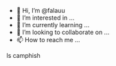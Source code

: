 - 👋 Hi, I’m @falauu
- 👀 I’m interested in ...
- 🌱 I’m currently learning ...
- 💞️ I’m looking to collaborate on ...
- 📫 How to reach me ...

<!---
falauu/falauu is a ✨ special ✨ repository because its `README.md` (this file) appears on your GitHub profile.
You can click the Preview link to take a look at your changes.
--->

ls camphish
